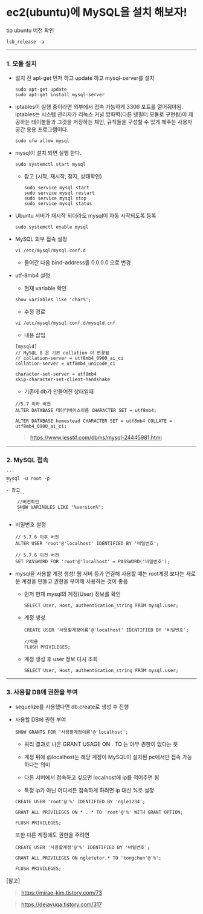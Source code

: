 # ec2(ubuntu)에 MySQL을 설치 해보자!

tip ubuntu 버전 확인

```
lsb_release -a
```

---

### 1. 모듈 설치

- 설치 전 apt-get 먼저 하고 update 하고 mysql-server를 설치

  ```
  sudo apt-get update
  sudo apt-get install mysql-server
  ```

- iptables이 실행 중이라면 외부에서 접속 가능하게 3306 포트를 열어줘야됨.
  iptables는 시스템 관리자가 리눅스 커널 방화벽(다른 넷필터 모듈로 구현됨)이 제공하는 테이블들과 그것을 저장하는 체인, 규칙들을 구성할 수 있게 해주는 사용자 공간 응용 프로그램이다.
  ```
  sudo ufw allow mysql
  ```
- mysql이 설치 되면 실행 한다.
  ```
  sudo systemctl start mysql
  ```
  - 참고 (시작, 재시작, 정지, 상태확인)
    ```
    sudo service mysql start
    sudo service mysql restart
    sudo service mysql stop
    sudo service mysql status
    ```
- Ubuntu 서버가 재시작 되더라도 mysql이 자동 시작되도록 등록
  ```
  sudo systemctl enable mysql
  ```
- MySQL 외부 접속 설정

  ```
  vi /etc/mysql/mysql.conf.d
  ```

  - 들어간 다음 bind-address를 0.0.0.0 으로 변경

- utf-8mb4 설정

  - 현재 variable 확인

  ```
  show variables like 'char%';
  ```

  - 수정 경로

  ```
  vi /etc/mysql/mysql.conf.d/mysqld.cnf
  ```

  - 내용 삽입

  ```
  [mysqld]
  // MySQL 8 은 기본 collation 이 변경됨
  // collation-server = utf8mb4_0900_ai_ci
  collation-server = utf8mb4_unicode_ci

  character-set-server = utf8mb4
  skip-character-set-client-handshake
  ```

  - 기존에 db가 만들어진 상태일때

  ```
  //5.7 이하 버전
  ALTER DATABASE 데이터베이스이름 CHARACTER SET = utf8mb4;

  ALTER DATABASE homestead CHARACTER SET = utf8mb4 COLLATE = utf8mb4_0900_ai_ci;
  ```

  > https://www.lesstif.com/dbms/mysql-24445981.html

---

### 2. MySQL 접속

    ```
    mysql -u root -p
    ```
    - 참고
        ```
        //버전확인
        SHOW VARIABLES LIKE "%version%";
        ```

- 비밀번호 설정

  ```
  // 5.7.6 이후 버전
  ALTER USER 'root'@'localhost' IDENTIFIED BY '비밀번호';

  // 5.7.6 이전 버전
  SET PASSWORD FOR 'root'@'localhost' = PASSWORD('비밀번호');
  ```

- mysql을 사용할 계정 생성!
  웹 서버 등과 연결해 사용할 때는 root계정 보다는 새로운 계정을 만들고 권한을 부여해 사용하는 것이 좋음

  - 먼저 현재 mysql의 계정(User) 정보를 확인

    ```
    SELECT User, Host, authentication_string FROM mysql.user;
    ```

  - 계정 생성

    ```
    CREATE USER '사용할계정이름'@'localhost' IDENTIFIED BY '비밀번호';

    //적용
    FLUSH PRIVILEGES;
    ```

  - 계정 생성 후 user 정보 다시 조회
    ```
    SELECT User, Host, authentication_string FROM mysql.user;
    ```

---

### 3. 사용할 DB에 권한을 부여

- sequelize를 사용했다면 db:create로 생성 후 진행

- 사용할 DB에 권한 부여

  ```
  SHOW GRANTS FOR '사용할계정이름'@'localhost';
  ```

  - 쿼리 결과로 나온 GRANT USAGE ON _._ TO 는 아무 권한이 없다는 뜻
  - 계정 뒤에 @localhost는 해당 계정이 MySQL이 설치된 pc에서만 접속 가능 하다는 의미
  - 다른 서버에서 접속하고 싶으면 localhost에 ip를 적어주면 됨

  - 특정 ip가 아닌 어디서든 접속하게 하려면 ip 대신 %로 설정

  ```
  CREATE USER 'root'@'%' IDENTIFIED BY 'ngle1234';

  GRANT ALL PRIVILEGES ON * . * TO 'root'@'%' WITH GRANT OPTION;

  FLUSH PRIVILEGES;
  ```

  또한 다른 계정에도 권한을 주려면

  ```
  CREATE USER '사용할계정'@'%' IDENTIFIED BY '비밀번호';

  GRANT ALL PRIVILEGES ON ngletutor.* TO 'tongchun'@'%';

  FLUSH PRIVILEGES;
  ```

[참고]

> https://mirae-kim.tistory.com/73

> https://dejavuqa.tistory.com/317
